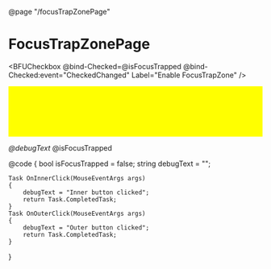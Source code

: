﻿@page  "/focusTrapZonePage"

<h1>FocusTrapZonePage</h1>

<BFUCheckbox @bind-Checked=@isFocusTrapped @bind-Checked:event="CheckedChanged" Label="Enable FocusTrapZone" />


<div style="padding: 50px; background-color:yellow;">
    <BFUFocusTrapZone Disabled=@(!isFocusTrapped)>
        <BFUDefaultButton Text="First Button" OnClick=@OnInnerClick/>
        <BFUDefaultButton Text="Second Button" OnClick=@OnInnerClick/>
        <BFUDefaultButton Text="Third Button" OnClick=@OnInnerClick/>
    </BFUFocusTrapZone>
</div>

<BFUDefaultButton Text="Outside Button" OnClick=@OnOuterClick/>

<em>@debugText</em>
@isFocusTrapped


@code {
    bool isFocusTrapped = false;
    string debugText = "";

    Task OnInnerClick(MouseEventArgs args)
    {
        debugText = "Inner button clicked";
        return Task.CompletedTask;
    }
    Task OnOuterClick(MouseEventArgs args)
    {
        debugText = "Outer button clicked";
        return Task.CompletedTask;
    }
}

